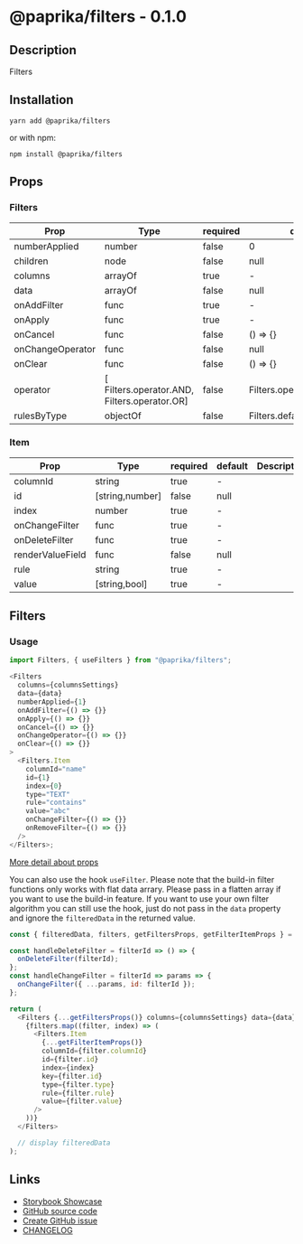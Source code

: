 <!-- start: Autogenerated - do not modify -->

# @paprika/filters - 0.1.0

## Description

Filters

## Installation

```
yarn add @paprika/filters
```

or with npm:

```
npm install @paprika/filters
```

## Props

### Filters

| Prop             | Type                                         | required | default                    | Description |
| ---------------- | -------------------------------------------- | -------- | -------------------------- | ----------- |
| numberApplied    | number                                       | false    | 0                          |             |
| children         | node                                         | false    | null                       |             |
| columns          | arrayOf                                      | true     | -                          |             |
| data             | arrayOf                                      | false    | null                       |             |
| onAddFilter      | func                                         | true     | -                          |             |
| onApply          | func                                         | true     | -                          |             |
| onCancel         | func                                         | false    | () => {}                   |             |
| onChangeOperator | func                                         | false    | null                       |             |
| onClear          | func                                         | false    | () => {}                   |             |
| operator         | [ Filters.operator.AND, Filters.operator.OR] | false    | Filters.operator.AND       |             |
| rulesByType      | objectOf                                     | false    | Filters.defaultRulesByType |             |

### Item

| Prop             | Type            | required | default | Description |
| ---------------- | --------------- | -------- | ------- | ----------- |
| columnId         | string          | true     | -       |             |
| id               | [string,number] | false    | null    |             |
| index            | number          | true     | -       |             |
| onChangeFilter   | func            | true     | -       |             |
| onDeleteFilter   | func            | true     | -       |             |
| renderValueField | func            | false    | null    |             |
| rule             | string          | true     | -       |             |
| value            | [string,bool]   | true     | -       |             |

<!-- end: Autogenerated - do not modify -->
<!-- content -->

## Filters

### Usage

```js
import Filters, { useFilters } from "@paprika/filters";

<Filters
  columns={columnsSettings}
  data={data}
  numberApplied={1}
  onAddFilter={() => {}}
  onApply={() => {}}
  onCancel={() => {}}
  onChangeOperator={() => {}}
  onClear={() => {}}
>
  <Filters.Item
    columnId="name"
    id={1}
    index={0}
    type="TEXT"
    rule="contains"
    value="abc"
    onChangeFilter={() => {}}
    onRemoveFilter={() => {}}
  />
</Filters>;
```

[More detail about props](https://github.com/acl-services/paprika/blob/aa770ab261d6364c2f14717c8edeb7d1e560a3d5/packages/Filters/src/components/Filters/Filters.js)

You can also use the hook `useFilter`. Please note that the build-in filter functions only works with flat data arrary. Please pass in a flatten array if you want to use the build-in feature. If you want to use your own filter algorithm you can still use the hook, just do not pass in the `data` property and ignore the `filteredData` in the returned value.

```js
const { filteredData, filters, getFiltersProps, getFilterItemProps } = useFilter({ columns, rulesByType, data });

const handleDeleteFilter = filterId => () => {
  onDeleteFilter(filterId);
};
const handleChangeFilter = filterId => params => {
  onChangeFilter({ ...params, id: filterId });
};

return (
  <Filters {...getFiltersProps()} columns={columnsSettings} data={data}>
    {filters.map((filter, index) => (
      <Filters.Item
        {...getFilterItemProps()}
        columnId={filter.columnId}
        id={filter.id}
        index={index}
        key={filter.id}
        type={filter.type}
        rule={filter.rule}
        value={filter.value}
      />
    ))}
  </Filters>

  // display filteredData
);
```

<!-- eoContent -->

## Links

- [Storybook Showcase](https://paprika.highbond.com/?path=/story/table-filters--showcase)
- [GitHub source code](https://github.com/acl-services/paprika/tree/master/packages/Filters/src)
- [Create GitHub issue](https://github.com/acl-services/paprika/issues/new?label=[]&title=@paprika/filters%20[help]:%20your%20short%20description&body=%0A%23%20Help%20wanted%0A%0A%23%23%20Please%20write%20your%20question.%0A*A%20clear%20and%20concise%20description%20of%20what%20the%20question%20is*%0A%0A%23%23%20Additional%20context%0A*Add%20any%20other%20context%20or%20screenshots%20about%20your%20question%20here.*%0A)
- [CHANGELOG](https://github.com/acl-services/paprika/tree/master/packages/Filters/CHANGELOG.md)
